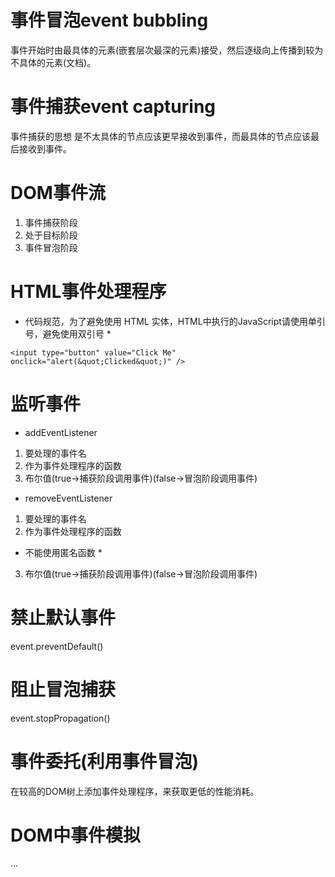 # 事件冒泡event bubbling
事件开始时由最具体的元素(嵌套层次最深的元素)接受，然后逐级向上传播到较为不具体的元素(文档)。
# 事件捕获event capturing
事件捕获的思想 是不太具体的节点应该更早接收到事件，而最具体的节点应该最后接收到事件。
# DOM事件流
1. 事件捕获阶段
2. 处于目标阶段
3. 事件冒泡阶段
# HTML事件处理程序
* 代码规范，为了避免使用 HTML 实体，HTML中执行的JavaScript请使用单引号，避免使用双引号 *
```
<input type="button" value="Click Me" onclick="alert(&quot;Clicked&quot;)" />
```

# 监听事件
+ addEventListener
1. 要处理的事件名
2. 作为事件处理程序的函数
3. 布尔值(true->捕获阶段调用事件)(false->冒泡阶段调用事件)

+ removeEventListener
1. 要处理的事件名
2. 作为事件处理程序的函数
* 不能使用匿名函数 *
3. 布尔值(true->捕获阶段调用事件)(false->冒泡阶段调用事件)

# 禁止默认事件
event.preventDefault()

# 阻止冒泡捕获
event.stopPropagation()

# 事件委托(利用事件冒泡)
在较高的DOM树上添加事件处理程序，来获取更低的性能消耗。

# DOM中事件模拟
...